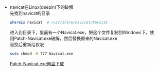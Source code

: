- navicat在Linux(deepin)下的破解  
    先找到navicat的目录
    ```bash
    whereis navicat  # /usr/share/navicat/Navicat
    ```  
    进入到目录下，里面有一个Navicat.exe，把这个文件复制到Windows下，使用Patch-Navicat.exe破解，然后替换原来的Navicat.exe  
    替换后重新给权限  
    ```bash
    sudo chmod -R 777 Navicat.exe
    ```
    [Patch-Navicat.exe网盘下载](https://pan.baidu.com/s/1Ew2OMbUh1Pmsp0GpeLXKqA)  
